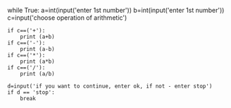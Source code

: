 while True:
	a=int(input('enter 1st number'))
	b=int(input('enter 1st number'))
	c=input('choose operation of arithmetic')


	if c==('+'):
		print (a+b)
	if c==('-'):
		print (a-b)
	if c==('*'):
		print (a*b)
	if c==('/'):
		print (a/b)

	d=input('if you want to continue, enter ok, if not - enter stop')
	if d == 'stop':
		break
